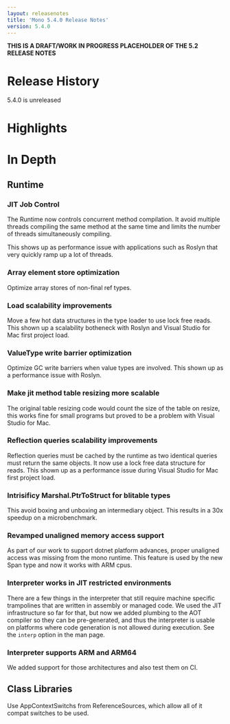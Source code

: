 ```yaml
---
layout: releasenotes
title: 'Mono 5.4.0 Release Notes'
version: 5.4.0
---
```


**THIS IS A DRAFT/WORK IN PROGRESS PLACEHOLDER OF THE 5.2 RELEASE NOTES**

Release History
===============

5.4.0 is unreleased

Highlights
==========

In Depth
========

Runtime
-------

### JIT Job Control

The Runtime now controls concurrent method compilation. It avoid multiple threads
compiling the same method at the same time and limits the number of threads simultaneously compiling.

This shows up as performance issue with applications such as Roslyn that very quickly ramp up a lot of threads.

### Array element store optimization

Optimize array stores of non-final ref types.

### Load scalability improvements

Move a few hot data structures in the type loader to use lock free reads. This shown up a scalability botheneck with
Roslyn and Visual Studio for Mac first project load.

### ValueType write barrier optimization

Optimize GC write barriers when value types are involved. This shown up as a performance issue with Roslyn.

### Make jit method table resizing more scalable

The original table resizing code would count the size of the table on resize, this works fine for small programs but
proved to be a problem with Visual Studio for Mac.

### Reflection queries scalability improvements

Reflection queries must be cached by the runtime as two identical queries must return the same objects.
It now use a lock free data structure for reads.
This shown up as a performance issue during Visual Studio for Mac first project load.

### Intrisificy Marshal.PtrToStruct<T> for blitable types

This avoid boxing and unboxing an intermediary object. This results in a 30x speedup on a microbenchmark.

### Revamped unaligned memory access support

As part of our work to support dotnet platform advances, proper unaligned access was missing from the mono runtime.
This feature is used by the new Span<T> type and now it works with ARM cpus.

### Interpreter works in JIT restricted environments

There are a few things in the interpreter that still require machine specific trampolines that are written in assembly or managed code.
We used the JIT infrastructure so far for that, but now we added plumbing to the AOT compiler so they can be pre-generated, and thus the interpreter is usable on platforms where code generation is not allowed during execution.
See the `interp` option in the man page.

### Interpreter supports ARM and ARM64

We added support for those architectures and also test them on CI.

Class Libraries
---------------

Use AppContextSwitchs from ReferenceSources, which allow all of it compat switches to be used.

